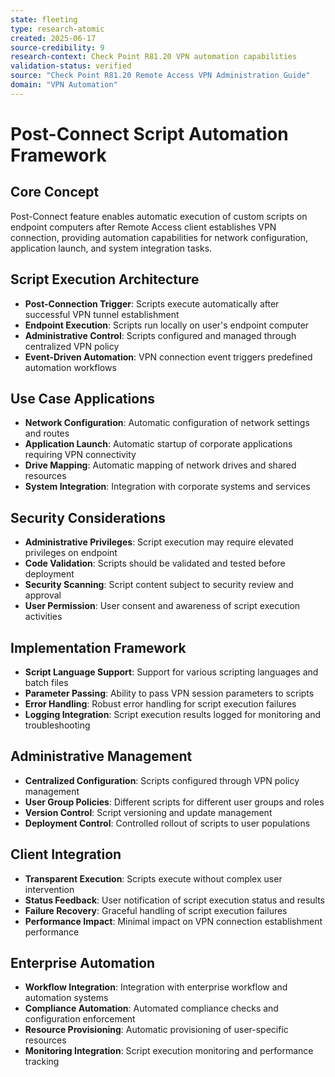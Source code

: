 ```yaml
---
state: fleeting
type: research-atomic
created: 2025-06-17
source-credibility: 9
research-context: Check Point R81.20 VPN automation capabilities
validation-status: verified
source: "Check Point R81.20 Remote Access VPN Administration Guide"
domain: "VPN Automation"
---
```


# Post-Connect Script Automation Framework

## Core Concept
Post-Connect feature enables automatic execution of custom scripts on endpoint computers after Remote Access client establishes VPN connection, providing automation capabilities for network configuration, application launch, and system integration tasks.

## Script Execution Architecture
- **Post-Connection Trigger**: Scripts execute automatically after successful VPN tunnel establishment
- **Endpoint Execution**: Scripts run locally on user's endpoint computer
- **Administrative Control**: Scripts configured and managed through centralized VPN policy
- **Event-Driven Automation**: VPN connection event triggers predefined automation workflows

## Use Case Applications
- **Network Configuration**: Automatic configuration of network settings and routes
- **Application Launch**: Automatic startup of corporate applications requiring VPN connectivity
- **Drive Mapping**: Automatic mapping of network drives and shared resources
- **System Integration**: Integration with corporate systems and services

## Security Considerations
- **Administrative Privileges**: Script execution may require elevated privileges on endpoint
- **Code Validation**: Scripts should be validated and tested before deployment
- **Security Scanning**: Script content subject to security review and approval
- **User Permission**: User consent and awareness of script execution activities

## Implementation Framework
- **Script Language Support**: Support for various scripting languages and batch files
- **Parameter Passing**: Ability to pass VPN session parameters to scripts
- **Error Handling**: Robust error handling for script execution failures
- **Logging Integration**: Script execution results logged for monitoring and troubleshooting

## Administrative Management
- **Centralized Configuration**: Scripts configured through VPN policy management
- **User Group Policies**: Different scripts for different user groups and roles
- **Version Control**: Script versioning and update management
- **Deployment Control**: Controlled rollout of scripts to user populations

## Client Integration
- **Transparent Execution**: Scripts execute without complex user intervention
- **Status Feedback**: User notification of script execution status and results
- **Failure Recovery**: Graceful handling of script execution failures
- **Performance Impact**: Minimal impact on VPN connection establishment performance

## Enterprise Automation
- **Workflow Integration**: Integration with enterprise workflow and automation systems
- **Compliance Automation**: Automated compliance checks and configuration enforcement
- **Resource Provisioning**: Automatic provisioning of user-specific resources
- **Monitoring Integration**: Script execution monitoring and performance tracking